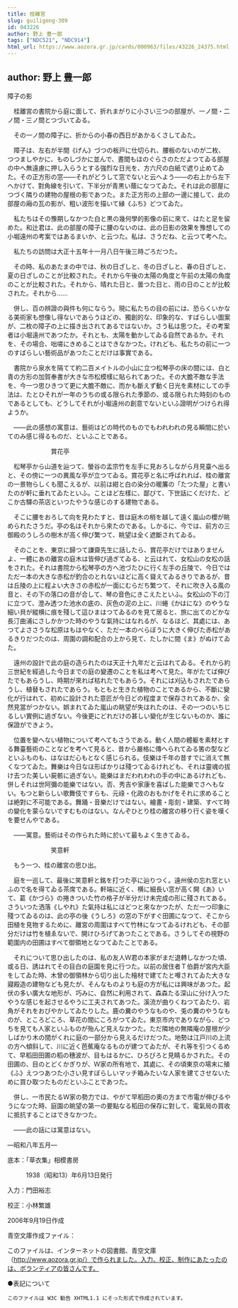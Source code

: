 ```yaml
---
title: 桂離宮
slug: guiligong-309
id: 043226
author: 野上 豊一郎
tags: ["NDC521", "NDC914"]
html_url: https://www.aozora.gr.jp/cards/000963/files/43226_24375.html
---
```


## author: 野上 豊一郎

障子の影



　桂離宮の書院から庭に面して、折れまがりに小さい三つの部屋が、一ノ間・二ノ間・三ノ間とつづいてゐる。

　その一ノ間の障子に、折からの小春の西日があかるくさしてゐた。

　障子は、左右が半間《げん》づつの板戸に仕切られ、腰板のないのが二枚、つつましやかに、ものしづかに並んで、晝間もほのぐらさのただよつてゐる部屋の中へ無遠慮に押し入らうとする強烈な日光を、方六尺の白紙で遮り止めてゐた。その正方形の窓――それがどうして窓でないと云へよう――の右上から左下へかけて、對角線を引いて、下半分が青黒い蔭になつてゐた。それは此の部屋につづく隣りの建物の屋根の影であつた。また正方形の上部の一邊に接して、此の部屋の廂の瓦の影が、粗い波形を描いて縁《ふち》どつてゐた。

　私たちはその豫期しなかつた白と黒の幾何學的影像の前に來て、はたと足を留めた。和辻君は、此の部屋の障子に腰のないのは、此の日影の效果を豫想しての小堀遠州の考案ではあるまいか、と云つた。私は、さうだね、と云つて考へた。

　私たちの訪問は大正十五年十一月八日午後三時ごろだつた。

　その時、私のあたまの中では、秋の日ざしと、冬の日ざしと、春の日ざしと、夏の日ざしのことが比較された。それから午後の太陽の角度と午前の太陽の角度のことが比較された。それから、晴れた日と、曇つた日と、雨の日のことが比較された。それから……

　併し、百の辨證の與件も何にならう。現に私たちの目の前には、恐らくいかなる美術家も想像し得ないであらうほどの、獨創的な、印象的な、すばらしい圖案が、二枚の障子の上に描き出されてあるではないか。さう私は思つた。その考案者は小堀遠州であつたか。それとも、太陽を動かしてゐる自然であるか。それを、その場合、咄嗟にきめることはできなかつた。けれども、私たちの前に一つのすばらしい藝術品があつたことだけは事實である。

　書院から泉水を隔てて約二百メイトルの小山に立つ松琴亭の床の間には、白と青の方形の加賀奉書が大きな市松模樣に貼られてあつた。その大膽不敵な手法を、今一つ思ひきつて更に大膽不敵に、而かも斷えず動く日光を素材にしての手法は、たとひそれが一年のうちの或る限られた季節の、或る限られた時刻のものであるとしても、どうしてそれが小堀遠州の創意でないといふ證明がつけられ得ようか。

　――此の感想の寓意は、藝術はどの時代のものでもわれわれの見る瞬間に於いてのみ感じ得るものだ、といふことである。



　　　　　　　賞花亭



　松琴亭から山道を辿つて、螢谷の孟宗竹を左手に見おろしながら月見臺へ出ると、その傍に一つの異風な亭が立つてゐる。賞花亭と名に呼ばれれば、桂の離宮の一景物らしくも聞こえるが、以前は紺と白の染分の暖簾の「たつた屋」と書いたのが軒に垂れてゐたといふ。ことほど左樣に、鄙びて、下世話にくだけた、どこか古驛の茶店といつたやうな感じのする建物である。

　そこに腰をおろして向を見わたすと、昔は庭木の梢を越して遠く嵐山の櫻が眺められたさうだ。亭の名はそれから來たのである。しかるに、今では、前方の三御殿のうしろの樹木が高く伸び繁つて、眺望は全く遮斷されてゐる。

　そのことを、東京に歸つて謙齋先生に話したら、賞花亭だけではありませんよ、一體にあの離宮の庭木は皆伸び過ぎてゐる、と云はれて、女松山の女松の話をされた。それは書院から松琴亭の方へ池づたひに行く左手の丘陵で、今日ではただ一本の大きな赤松が釣合のとれないほどに高く聳えてゐるきりであるが、昔は丘陵の上に程よい大きさの赤松が一面にむらだち繁つて、それに吹き入る風の音と、その下の落口の音が合して、琴の音色にきこえたといふ。女松山の下の汀に立つて、澄み透つた池水の底の、灰色の泥の上に、川蜷《かはにな》のやうな細い貝が縱横に痕を殘して這ひまはつてゐるのを見て居ると、旅に出てのどかな長汀曲浦にさしかかつた時のやうな氣持にはなれるが、なるほど、其處には、あつてよささうな松原はもはやなく、ただ一本のべらぼうに大きく伸びた赤松があるきりだつたのは、周圍の調和配合の上から見て、たしかに間《ま》がぬけてゐた。

　遠州の設計で此の庭の造られたのは天正十九年だと云はれてゐる。それから約三世紀を經過した今日までの庭の變遷のことを私は考へて見た。年がたてば伸びたでもあらうし、時期が來れば枯れたでもあらう。それには刈込もされたであらうし、植替もされたであらう。もともと生きた植物のことであるから、不斷に變化が行はれて、初めに設計された意匠が今日どの程度まで保存されてあるか、全然見當がつかない。娯まれてゐた嵐山の眺望が失はれたのは、その一つのいちじるしい實例に過ぎない。今後更にどれだけの甚しい變化が生じないものか、誰に保證ができよう。

　位置を變へない植物について考へてもさうである。動く人間の體躯を素材とする舞臺藝術のことなどを考へて見ると、昔から嚴格に傳へられてゐる筈の型などといふものも、はなはだ心もとなく感じられる。伎樂は千年の昔すでに消えて無くなつてゐた。舞樂は今日なほ形ばかりは殘つてゐるけれども、それは靈魂の拔け去つた美しい屍骸に過ぎない。能樂はまだわれわれの手の中にあるけれども、併しそれは世阿彌の能樂ではない。否、秀吉や家康を喜ばした能樂でさへもない。もつと新らしい歌舞伎ですらも、元祿・化政のおもかげをそれに求めることは絶對に不可能である。舞踊・音樂だけではない。繪畫・彫刻・建築、すべて時の變化を蒙らないですむものはない。なんぞひとり桂の離宮の移り行く姿を嘆くを要せんやである。

　――寓意。藝術はその作られた時に於いて最もよく生きてゐる。



　　　　　　　笑意軒



　もう一つ、桂の離宮の思ひ出。

　庭を一巡して、最後に笑意軒と銘を打つた亭に辿りつく。遠州侯の忘れ窓といふので名を得てゐる茶席である。軒端に近く、横に細長い窓が高く開《あ》いて、葛《かづら》の捲きついた竹の格子が半分だけ未完成の形に殘されてある。さういつた洒落《しやれ》た氣持は私にはどつと來なかつたが、ただ一つ印象に殘つてゐるのは、此の亭の後《うしろ》の窓の下がすぐ田圃になつて、そこから田植を見物するために、離宮の周圍はすべて竹林になつてゐるけれども、その部分だけは竹を植ゑないで、開けひろげてあつたことである。さうしてその視野の範圍内の田圃はすべて御領地となつてゐたことである。

　それについて思ひ出したのは、私の友人Ｗ君の本家がまだ退轉しなかつた頃、或る日、誘はれてその目白の庭園を見に行つた。以前の居住者Ｔ伯爵が宮内大臣をしてゐた時、木曾の御領林から切り出した檜材で建てたと噂されてゐた大きな寢殿造の建物なども見たが、そんなものよりも庭の方が私には興味があつた。起伏の多い廣大な地形が、巧みに、自然に利用されて、森森たる深山に分け入つたやうな感じを起させるやうに工夫されてあつた。溪流が曲りくねつてゐたり、岩角がそれをおびやかしてゐたりした。鹿の糞のやうなものや、兎の糞のやうなものが、ところどころ、草花の間にころがつてゐた。東京市内でありながら、どつちを見ても人家といふものが殆んど見えなかつた。ただ隣地の無隣庵の屋根が少しばかり木の間がくれに庭の一部分から見えるだけだつた。地勢は江戸川の上流の方へ傾斜して、川に近く芭蕉庵なるものが建つてゐたが、それ等を引つくるめて、早稻田田圃の稻の穗波が、目もはるかに、ひろびろと見睛るかされた。その田圃の、目のとどくかぎりが、Ｗ家の所有地で、其處に、その頃東京の場末に殖《ふ》えつつあつた小さい見すぼらしいマッチ箱みたいな人家を建てさせないために買ひ取つたものだといふことであつた。

　併し、一市民たるＷ家の勢力では、やがて早稻田の奧の方まで市電が伸びるやうになつた時、庭園の眺望の第一の要點なる稻田の保存に對して、電氣局の買收に抵抗することはできなかつた。

　――此の話には寓意はない。

―昭和八年五月―













底本：「草衣集」相模書房


　　　1938（昭和13）年6月13日発行

入力：門田裕志

校正：小林繁雄

2006年9月19日作成

青空文庫作成ファイル：

このファイルは、インターネットの図書館、青空文庫（http://www.aozora.gr.jp/）で作られました。入力、校正、制作にあたったのは、ボランティアの皆さんです。











●表記について


	このファイルは W3C 勧告 XHTML1.1 にそった形式で作成されています。